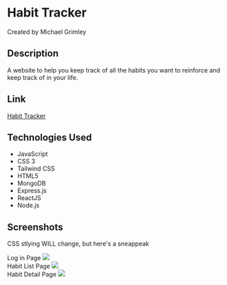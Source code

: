 # Habit Tracker
Created by Michael Grimley

## Description
A website to help you keep track of all the habits you want to reinforce and keep track of in your life. 

## Link
[Habit Tracker](http://habittracker.herokuapp.com/habits)

## Technologies Used
<ul>
    <li>JavaScript</li>
    <li>CSS 3</li>
    <li>Tailwind CSS</li>
    <li>HTML5</li>
    <li>MongoDB</li>
    <li>Express.js</li>
    <li>ReactJS</li>
    <li>Node.js</li>
</ul>

## Screenshots
CSS stlying WILL change, but here's a sneappeak

Log in Page
<img src="https://i.imgur.com/CzzppFl.png">
<br>
Habit List Page
<img src="https://i.imgur.com/cl6dgkK.png">
<br>
Habit Detail Page
<img src="https://i.imgur.com/4DA2vJx.png">